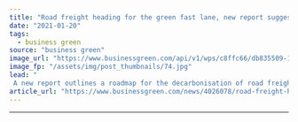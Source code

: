 ```yaml
---
title: "Road freight heading for the green fast lane, new report suggests"
date: "2021-01-20"
tags: 
  - business green
source: "business green"
image_url: "https://www.businessgreen.com/api/v1/wps/c8ffc66/db835509-1cac-45a1-9eb4-2fb7d767a7f7/3/Volvo-EV-truck-185x114.jpg"
image_fp: "/assets/img/post_thumbnails/74.jpg"
lead: "
 A new report outlines a roadmap for the decarbonisation of road freight through the “critical” next decade ..."
article_url: "https://www.businessgreen.com/news/4026078/road-freight-heading-green-fast-lane-report-suggests"
---
```


---
